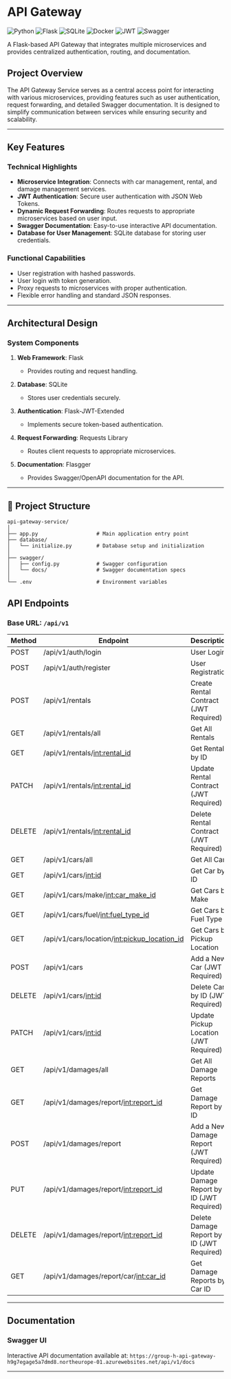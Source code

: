 # API Gateway

![Python](https://img.shields.io/badge/python-3670A0?style=for-the-badge&logo=python&logoColor=ffdd54)
![Flask](https://img.shields.io/badge/flask-%23000.svg?style=for-the-badge&logo=flask&logoColor=white)
![SQLite](https://img.shields.io/badge/sqlite-%2307405e.svg?style=for-the-badge&logo=sqlite&logoColor=white)
![Docker](https://img.shields.io/badge/docker-%230db7ed.svg?style=for-the-badge&logo=docker&logoColor=white)
![JWT](https://img.shields.io/badge/JWT-000000?style=for-the-badge&logo=jsonwebtokens&logoColor=white)
![Swagger](https://img.shields.io/badge/Swagger-%23Clojure?style=for-the-badge&logo=swagger&logoColor=white)

A Flask-based API Gateway that integrates multiple microservices and provides centralized authentication, routing, and documentation.

## Project Overview

The API Gateway Service serves as a central access point for interacting with various microservices, providing features such as user authentication, request forwarding, and detailed Swagger documentation. It is designed to simplify communication between services while ensuring security and scalability.

---

## Key Features

### Technical Highlights
- **Microservice Integration**: Connects with car management, rental, and damage management services.
- **JWT Authentication**: Secure user authentication with JSON Web Tokens.
- **Dynamic Request Forwarding**: Routes requests to appropriate microservices based on user input.
- **Swagger Documentation**: Easy-to-use interactive API documentation.
- **Database for User Management**: SQLite database for storing user credentials.

### Functional Capabilities
- User registration with hashed passwords.
- User login with token generation.
- Proxy requests to microservices with proper authentication.
- Flexible error handling and standard JSON responses.

---

## Architectural Design

### System Components

1. **Web Framework**: Flask
   - Provides routing and request handling.

2. **Database**: SQLite
   - Stores user credentials securely.

3. **Authentication**: Flask-JWT-Extended
   - Implements secure token-based authentication.

4. **Request Forwarding**: Requests Library
   - Routes client requests to appropriate microservices.

5. **Documentation**: Flasgger
   - Provides Swagger/OpenAPI documentation for the API.

---

## 📂 Project Structure
```
api-gateway-service/
│
├── app.py                   # Main application entry point
├── database/
│   └── initialize.py        # Database setup and initialization
│
├── swagger/
│   ├── config.py            # Swagger configuration
│   └── docs/                # Swagger documentation specs
│
└── .env                     # Environment variables
```

## API Endpoints

### Base URL: `/api/v1`

| Method | Endpoint                                       | Description                              | Microservice              |
|--------|-----------------------------------------------|------------------------------------------|---------------------------|
| POST   | /api/v1/auth/login                            | User Login                               | gateway                   |
| POST   | /api/v1/auth/register                         | User Registration                        | gateway                   |
| POST   | /api/v1/rentals                               | Create Rental Contract (JWT Required)    | rental_service            |
| GET    | /api/v1/rentals/all                           | Get All Rentals                          | rental_service            |
| GET    | /api/v1/rentals/<int:rental_id>               | Get Rental by ID                         | rental_service            |
| PATCH  | /api/v1/rentals/<int:rental_id>               | Update Rental Contract (JWT Required)    | rental_service            |
| DELETE | /api/v1/rentals/<int:rental_id>               | Delete Rental Contract (JWT Required)    | rental_service            |
| GET    | /api/v1/cars/all                              | Get All Cars                             | car_management_service    |
| GET    | /api/v1/cars/<int:id>                         | Get Car by ID                            | car_management_service    |
| GET    | /api/v1/cars/make/<int:car_make_id>           | Get Cars by Make                         | car_management_service    |
| GET    | /api/v1/cars/fuel/<int:fuel_type_id>          | Get Cars by Fuel Type                    | car_management_service    |
| GET    | /api/v1/cars/location/<int:pickup_location_id>| Get Cars by Pickup Location              | car_management_service    |
| POST   | /api/v1/cars                                  | Add a New Car (JWT Required)             | car_management_service    |
| DELETE | /api/v1/cars/<int:id>                         | Delete Car by ID (JWT Required)          | car_management_service    |
| PATCH  | /api/v1/cars/<int:id>                         | Update Pickup Location (JWT Required)    | car_management_service    |
| GET    | /api/v1/damages/all                           | Get All Damage Reports                   | damage_management_service |
| GET    | /api/v1/damages/report/<int:report_id>        | Get Damage Report by ID                  | damage_management_service |
| POST   | /api/v1/damages/report                        | Add a New Damage Report (JWT Required)   | damage_management_service |
| PUT    | /api/v1/damages/report/<int:report_id>        | Update Damage Report by ID (JWT Required)| damage_management_service |
| DELETE | /api/v1/damages/report/<int:report_id>        | Delete Damage Report by ID (JWT Required)| damage_management_service |
| GET    | /api/v1/damages/report/car/<int:car_id>       | Get Damage Reports by Car ID             | damage_management_service |

---

## Documentation

### Swagger UI
Interactive API documentation available at: `https://group-h-api-gateway-h9g7egage5a7dmd8.northeurope-01.azurewebsites.net/api/v1/docs`

---
